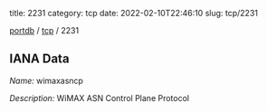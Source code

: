 title: 2231
category: tcp
date: 2022-02-10T22:46:10
slug: tcp/2231

[portdb](/) / [tcp](/category/tcp.html) / 2231


## IANA Data

_Name:_ wimaxasncp

_Description:_ WiMAX ASN Control Plane Protocol

